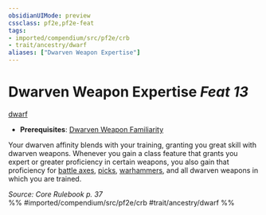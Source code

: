 ```yaml
---
obsidianUIMode: preview
cssclass: pf2e,pf2e-feat
tags:
- imported/compendium/src/pf2e/crb
- trait/ancestry/dwarf
aliases: ["Dwarven Weapon Expertise"]
---
```

# Dwarven Weapon Expertise  *Feat 13*  
[dwarf](dwarf.md)  

- **Prerequisites**: [Dwarven Weapon Familiarity](dwarven-weapon-familiarity.md)

Your dwarven affinity blends with your training, granting you great skill with dwarven weapons. Whenever you gain a class feature that grants you expert or greater proficiency in certain weapons, you also gain that proficiency for [battle axes](../equipment/items/battle-axe.md), [picks](../equipment/items/pick.md), [warhammers](../equipment/items/warhammer.md), and all dwarven weapons in which you are trained.

*Source: Core Rulebook p. 37*  
%% #imported/compendium/src/pf2e/crb #trait/ancestry/dwarf %%